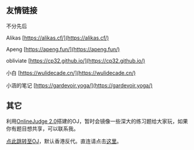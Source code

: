 ## 友情链接

不分先后

Alikas [https://alikas.cf/](https://alikas.cf/)

Apeng [https://apeng.fun/](https://apeng.fun/)

obliviate [https://cp32.github.io/](https://cp32.github.io/)

小白 [https://wulidecade.cn/](https://wulidecade.cn/)

小涵的笔记 [https://gardevoir.yoga/](https://gardevoir.yoga/)

## 其它
利用[OnlineJudge 2.0](https://github.com/QingdaoU/OnlineJudge)搭建的OJ，暂时会镜像一些深大的练习题给大家玩，如果你有题目想共享，可以联系我。

[点此跳转至OJ](https://oj.52szu.tech/)，默认香港反代。直连请点击[这里](https://direct.oj.52szu.tech/)。
